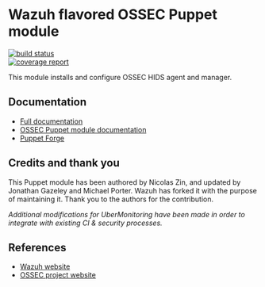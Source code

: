 # Wazuh flavored OSSEC Puppet module

[![build status](https://gitlab.ubermonitoring.com/puppet/ossec-puppet/badges/master/build.svg)](https://gitlab.ubermonitoring.com/puppet/ossec-puppet/commits/master)<br>
[![coverage report](https://gitlab.ubermonitoring.com/puppet/ossec-puppet/badges/master/coverage.svg)](https://gitlab.ubermonitoring.com/puppet/ossec-puppet/commits/master)

This module installs and configure OSSEC HIDS agent and manager.

## Documentation

- [Full documentation](http://documentation.wazuh.com)
- [OSSEC Puppet module documentation](http://documentation.wazuh.com/en/latest/ossec_puppet.html#ossec-puppet-module)
- [Puppet Forge](https://forge.puppetlabs.com/wazuh/ossec)

## Credits and thank you

This Puppet module has been authored by Nicolas Zin, and updated by Jonathan Gazeley and Michael Porter. Wazuh has forked it with the purpose of maintaining it. Thank you to the authors for the contribution.

_Additional modifications for UberMonitoring have been made in order to integrate with existing CI & security processes._

## References

- [Wazuh website](http://wazuh.com)
- [OSSEC project website](http://ossec.github.io)
